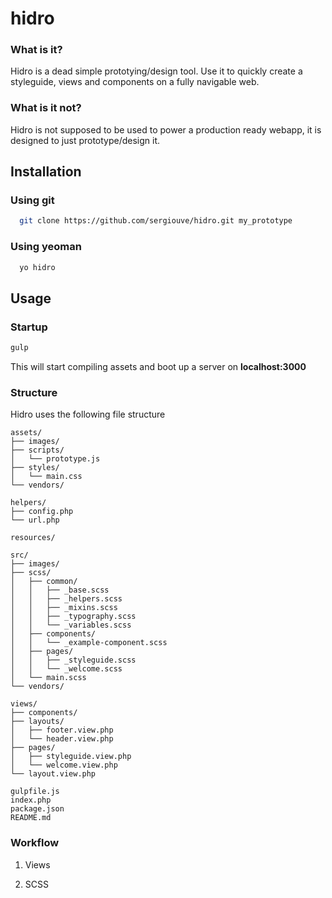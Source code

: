 # hidro

### What is it?
Hidro is a dead simple prototying/design tool. Use it to quickly create a styleguide, views and components on a fully navigable web.

### What is it not?
Hidro is not supposed to be used to power a production ready webapp, it is designed to just prototype/design it.

## Installation

### Using git
```bash
  git clone https://github.com/sergiouve/hidro.git my_prototype
```

### Using yeoman
```bash
  yo hidro
```

## Usage

### Startup

```bash
gulp
```

This will start compiling assets and boot up a server on **localhost:3000**

### Structure

Hidro uses the following file structure
```
assets/
├── images/
├── scripts/
│   └── prototype.js
├── styles/
│   └── main.css
└── vendors/

helpers/
├── config.php
└── url.php

resources/

src/
├── images/
├── scss/
│   ├── common/
│   │   ├── _base.scss
│   │   ├── _helpers.scss
│   │   ├── _mixins.scss
│   │   ├── _typography.scss
│   │   └── _variables.scss
│   ├── components/
│   │   └── _example-component.scss
│   ├── pages/
│   │   ├── _styleguide.scss
│   │   └── _welcome.scss
│   └── main.scss
└── vendors/

views/
├── components/
├── layouts/
│   ├── footer.view.php
│   └── header.view.php
├── pages/
│   ├── styleguide.view.php
│   └── welcome.view.php
└── layout.view.php

gulpfile.js
index.php
package.json
README.md
```

### Workflow

1. Views

2. SCSS
